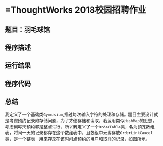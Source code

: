 =ThoughtWorks 2018校园招聘作业
===
题目：羽毛球馆
---
程序描述
---
运行结果
---
程序代码
---
总结
---
我定义了一个基础类`Gymnasium`,描述每次输入字符的处理和存储。题目主要设计就是考虑预约记录的存储问题，为了方便存储和读取，我运用类似`HashMap`的思想，考虑到每天预约都是整点进行，所以我定义了一个`OrderTable`类，名为预定数组表，将同一天的记录都存在这个数组表中，且数组中元素存放`OrderLinkCancel`类，是一个链表，用来存放在该时间点预约的用户和取消的记录，如图所示。

